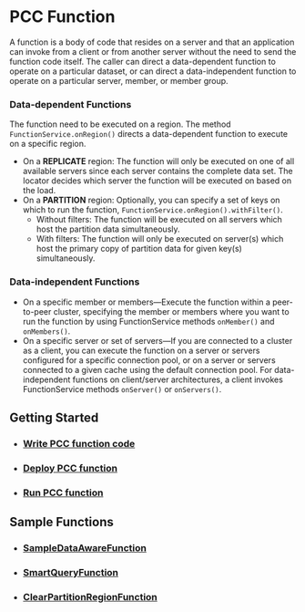 # PCC Function

A function is a body of code that resides on a server and that an application can invoke from a client or from another server without the need to send the function code itself. The caller can direct a data-dependent function to operate on a particular dataset, or can direct a data-independent function to operate on a particular server, member, or member group.

### Data-dependent Functions
The function need to be executed on a region. The method `FunctionService.onRegion()` directs a data-dependent function to execute on a specific region.
- On a **REPLICATE** region: The function will only be executed on one of all available servers since each server contains the complete data set. The locator decides which server the function will be executed on based on the load.
- On a **PARTITION** region: Optionally, you can specify a set of keys on which to run the function, `FunctionService.onRegion().withFilter()`.
    - Without filters: The function will be executed on all servers which host the partition data simultaneously.
    - With filters: The function will only be executed on server(s) which host the primary copy of partition data for given key(s) simultaneously.

### Data-independent Functions
- On a specific member or members—Execute the function within a peer-to-peer cluster, specifying the member or members where you want to run the function by using FunctionService methods `onMember()` and `onMembers()`.
- On a specific server or set of servers—If you are connected to a cluster as a client, you can execute the function on a server or servers configured for a specific connection pool, or on a server or servers connected to a given cache using the default connection pool. For data-independent functions on client/server architectures, a client invokes FunctionService methods `onServer()` or `onServers()`.

## Getting Started
- ### [Write PCC function code](https://github.com/Pivotal-Field-Engineering/pad-pcc-advanced-workshop/blob/master/pcc-function/write_pcc_function_code.md)
- ### [Deploy PCC function](https://github.com/Pivotal-Field-Engineering/pad-pcc-advanced-workshop/blob/master/pcc-function/deploy_pcc_function.md)
- ### [Run PCC function](https://github.com/Pivotal-Field-Engineering/pad-pcc-advanced-workshop/blob/master/pcc-function/run_pcc_function.md)

## Sample Functions
- ### [SampleDataAwareFunction](https://github.com/Pivotal-Field-Engineering/pad-pcc-advanced-workshop/blob/master/pcc-function/SampleDataAwareFunction.md)
- ### [SmartQueryFunction](https://github.com/Pivotal-Field-Engineering/pad-pcc-advanced-workshop/blob/master/pcc-function/SmartQueryFunction.md)
- ### [ClearPartitionRegionFunction](https://github.com/Pivotal-Field-Engineering/pad-pcc-advanced-workshop/blob/master/pcc-function/ClearPartitionRegionFunction.md)
